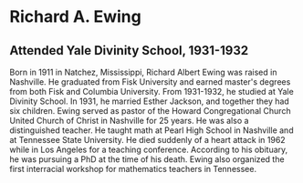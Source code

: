 # Richard A. Ewing
## Attended Yale Divinity School, 1931-1932
Born in 1911 in Natchez, Mississippi, Richard Albert Ewing was raised in Nashville. He graduated from Fisk University and earned master's degrees from both Fisk and Columbia University. From 1931-1932, he studied at Yale Divinity School. In 1931, he married Esther Jackson, and together they had six children. Ewing served as pastor of the Howard Congregational Church United Church of Christ in Nashville for 25 years. He was also a distinguished teacher. He taught math at Pearl High School in Nashville and at Tennessee State University. He died suddenly of a heart attack in 1962 while in Los Angeles for a teaching conference. According to his obituary, he was pursuing a PhD at the time of his death. Ewing also organized the first interracial workshop for mathematics teachers in Tennessee.
